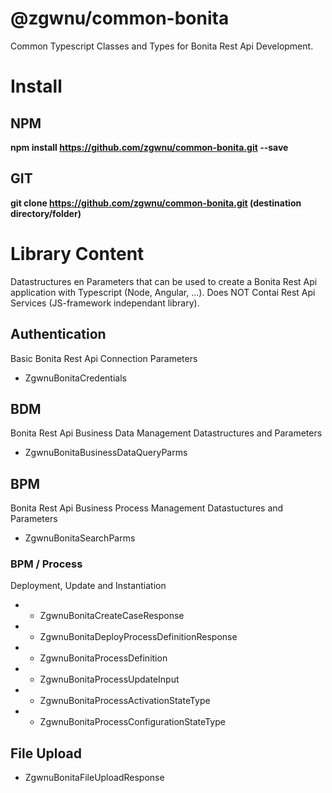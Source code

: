 # @zgwnu/common-bonita
Common Typescript Classes and Types for Bonita Rest Api Development. 

# Install
## NPM
__npm install https://github.com/zgwnu/common-bonita.git --save__
## GIT
__git clone https://github.com/zgwnu/common-bonita.git (destination directory/folder)__

# Library Content
Datastructures en Parameters that can be used to create a Bonita Rest Api application with Typescript (Node, Angular, ...). Does NOT Contai Rest Api Services (JS-framework independant library).

## Authentication
Basic Bonita Rest Api Connection Parameters
* ZgwnuBonitaCredentials

## BDM
Bonita Rest Api Business Data Management Datastructures and Parameters
* ZgwnuBonitaBusinessDataQueryParms

## BPM
Bonita Rest Api Business Process Management Datastuctures and Parameters
* ZgwnuBonitaSearchParms
### BPM / Process
Deployment, Update and Instantiation
* * ZgwnuBonitaCreateCaseResponse
* * ZgwnuBonitaDeployProcessDefinitionResponse
* * ZgwnuBonitaProcessDefinition
* * ZgwnuBonitaProcessUpdateInput
* * ZgwnuBonitaProcessActivationStateType
* * ZgwnuBonitaProcessConfigurationStateType

## File Upload
* ZgwnuBonitaFileUploadResponse
